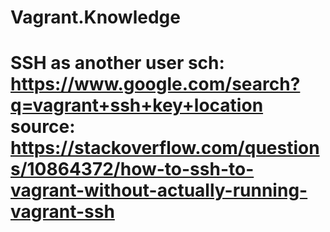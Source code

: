 # Vagrant.Knowledge
# SSH as another user sch: https://www.google.com/search?q=vagrant+ssh+key+location source: https://stackoverflow.com/questions/10864372/how-to-ssh-to-vagrant-without-actually-running-vagrant-ssh
